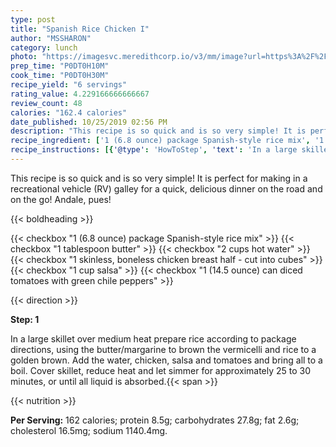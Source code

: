 ```yaml
---
type: post
title: "Spanish Rice Chicken I"
author: "MSSHARON"
category: lunch
photo: "https://imagesvc.meredithcorp.io/v3/mm/image?url=https%3A%2F%2Fimages.media-allrecipes.com%2Fuserphotos%2F126878.jpg"
prep_time: "P0DT0H10M"
cook_time: "P0DT0H30M"
recipe_yield: "6 servings"
rating_value: 4.229166666666667
review_count: 48
calories: "162.4 calories"
date_published: 10/25/2019 02:56 PM
description: "This recipe is so quick and is so very simple! It is perfect for making in a recreational vehicle (RV) galley for a quick, delicious dinner on the road and on the go! Andale, pues!"
recipe_ingredient: ['1 (6.8 ounce) package Spanish-style rice mix', '1 tablespoon butter', '2 cups hot water', '1 skinless, boneless chicken breast half - cut into cubes', '1 cup salsa', '1 (14.5 ounce) can diced tomatoes with green chile peppers']
recipe_instructions: [{'@type': 'HowToStep', 'text': 'In a large skillet over medium heat prepare rice according to package directions, using the butter/margarine to brown the vermicelli and rice to a golden brown. Add the water, chicken, salsa and tomatoes and bring all to a boil. Cover skillet, reduce heat and let simmer for approximately 25 to 30 minutes, or until all liquid is absorbed.\n'}]
---
```


This recipe is so quick and is so very simple! It is perfect for making in a recreational vehicle (RV) galley for a quick, delicious dinner on the road and on the go! Andale, pues! 

{{< boldheading >}}

{{< checkbox "1 (6.8 ounce) package Spanish-style rice mix" >}}
{{< checkbox "1 tablespoon butter" >}}
{{< checkbox "2 cups hot water" >}}
{{< checkbox "1  skinless, boneless chicken breast half - cut into cubes" >}}
{{< checkbox "1 cup salsa" >}}
{{< checkbox "1 (14.5 ounce) can diced tomatoes with green chile peppers" >}}


{{< direction >}}

**Step: 1**

In a large skillet over medium heat prepare rice according to package directions, using the butter/margarine to brown the vermicelli and rice to a golden brown. Add the water, chicken, salsa and tomatoes and bring all to a boil. Cover skillet, reduce heat and let simmer for approximately 25 to 30 minutes, or until all liquid is absorbed.{{< span >}}

{{< nutrition >}}

**Per Serving:** 162 calories; protein 8.5g; carbohydrates 27.8g; fat 2.6g; cholesterol 16.5mg; sodium 1140.4mg.